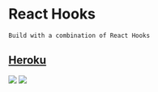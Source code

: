 # React Hooks
`Build with a combination of React Hooks`
## [Heroku](https://reacthookings.herokuapp.com/)

![ ](https://user-images.githubusercontent.com/71665600/182740389-a6cf1727-4017-419a-95d3-8f8237945eef.png)
![ ](https://user-images.githubusercontent.com/71665600/182740372-fd930cdc-7654-435e-a6c0-9b660138a03e.png)
